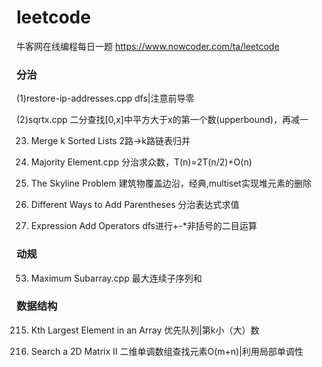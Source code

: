 # leetcode
牛客网在线编程每日一题 https://www.nowcoder.com/ta/leetcode

### 分治
(1)restore-ip-addresses.cpp                  dfs|注意前导零

(2)sqrtx.cpp                                 二分查找[0,x]中平方大于x的第一个数(upperbound)，再减一

023. Merge k Sorted Lists                  2路->k路链表归并

169. Majority Element.cpp                 分治求众数，T(n)=2T(n/2)+O(n)

218. The Skyline Problem                  建筑物覆盖边沿，经典,multiset实现堆元素的删除

241. Different Ways to Add Parentheses    分治表达式求值

282. Expression Add Operators             dfs进行+-*非括号的二目运算


### 动规  
53. Maximum Subarray.cpp                  最大连续子序列和

### 数据结构
215. Kth Largest Element in an Array      优先队列|第k小（大）数

240. Search a 2D Matrix II                二维单调数组查找元素O(m+n)|利用局部单调性
